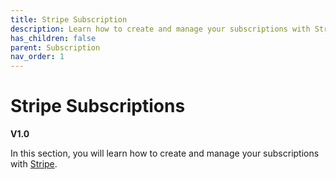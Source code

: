 ```yaml
---
title: Stripe Subscription
description: Learn how to create and manage your subscriptions with Stripe
has_children: false
parent: Subscription
nav_order: 1
---
```


# Stripe Subscriptions
**V1.0**

In this section, you will learn how to create and manage your subscriptions with [Stripe](https://stripe.com/).

